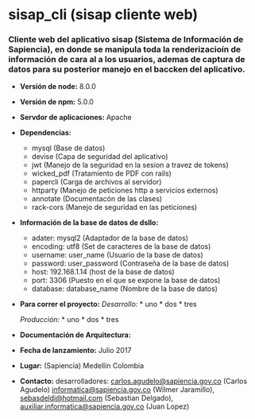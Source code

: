 # sisap_cli (sisap cliente web)

### Cliente web del aplicativo sisap (Sistema de Información de Sapiencia), en donde se manipula toda la renderizacioín de información de cara al a los usuarios, ademas de captura de datos para su posterior manejo en el baccken del aplicativo.

* **Versión de node:** 8.0.0

* **Versión de npm:** 5.0.0

* **Servdor de aplicaciones:** Apache

* **Dependencias:**
    * mysql (Base de datos)
    * devise (Capa de seguridad del aplicativo)
    * jwt (Manejo de la seguridad en la sesion a travez de tokens)
    * wicked_pdf (Tratamiento de PDF con rails)
    * papercli (Carga de archivos al servidor)
    * httparty (Manejo de peticiones http a servicios externos)
    * annotate (Documentacón de las clases)
    * rack-cors (Manejo de seguridad en las peticiones)

* **Información de la base de datos de dsllo:**
    * adater: mysql2 (Adaptador de la base de datos)
    * encoding: utf8 (Set de caracteres de la base de datos)
    * username: user_name (Usuario de la base de datos)
    * password: user_password (Contraseña de la base de datos)
    * host: 192.168.1.14 (host de la base de datos)
    * port: 3306 (Puesto en el que se expone la base de datos)
    * database: database_name (Nombre de la base de datos)

* **Para correr el proyecto:**
    *Desarrollo:* 
      * uno
      * dos
      * tres

    *Producción:*
      * uno
      * dos
      * tres

* **Documentación de Arquitectura:**
    

* **Fecha de lanzamiento:** Julio 2017

* **Lugar:** (Sapiencia) Medellín Colombia

* **Contacto:** desarrolladores: carlos.agudelo@sapiencia.gov.co (Carlos Agudelo) informatica@sapiencia.gov.co (Wilmer Jaramillo), sebasdeldi@hotmail.com (Sebastian Delgado), auxiliar.informatica@sapiencia.gov.co (Juan Lopez)